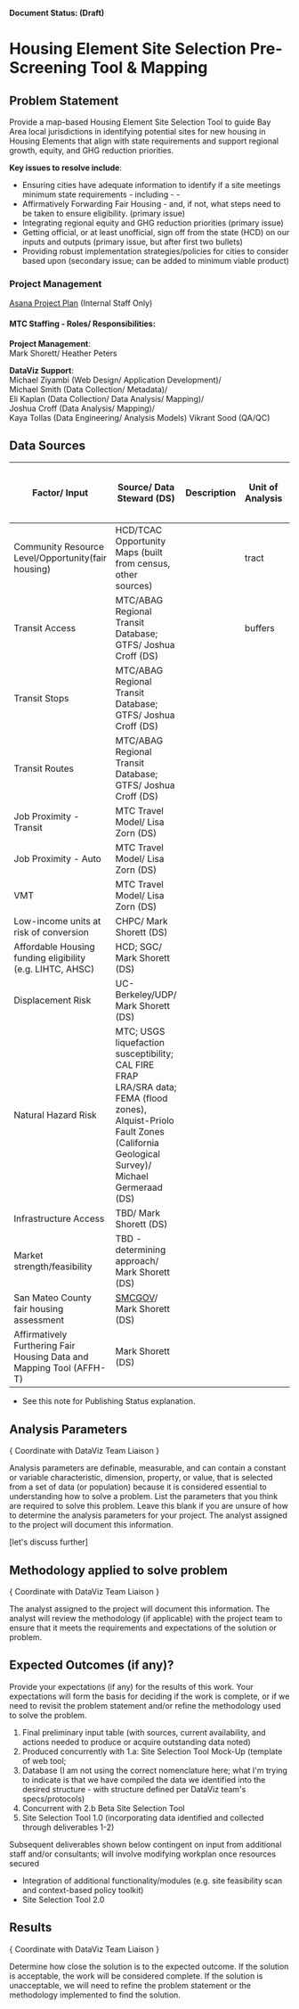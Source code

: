 **Document Status: (Draft)**  

# Housing Element Site Selection Pre-Screening Tool & Mapping

## Problem Statement
Provide a map-based Housing Element Site Selection Tool to guide Bay Area local jurisdictions in identifying potential sites for new housing in Housing Elements that align with state requirements and support regional growth, equity, and GHG reduction priorities. 

**Key issues to resolve include**:  
- Ensuring cities have adequate information to identify if a site meetings minimum state requirements - including - -
- Affirmatively Forwarding Fair Housing - and, if not, what steps need to be taken to ensure eligibility. (primary issue)
- Integrating regional equity and GHG reduction priorities (primary issue)
- Getting official, or at least unofficial, sign off from the state (HCD) on our inputs and outputs (primary issue, but after first two bullets)
- Providing robust implementation strategies/policies for cities to consider based upon (secondary issue; can be added to minimum viable product)

### Project Management

[Asana Project Plan](https://app.asana.com/0/1175472246945284/1175472246945284) (Internal Staff Only)

#### MTC Staffing - Roles/ Responsibilities:  
**Project Management**:  
Mark Shorett/ Heather Peters    

**DataViz Support**:    
Michael Ziyambi (Web Design/ Application Development)/   
Michael Smith (Data Collection/ Metadata)/  
Eli Kaplan (Data Collection/ Data Analysis/ Mapping)/  
Joshua Croff (Data Analysis/ Mapping)/  
Kaya Tollas (Data Engineering/ Analysis Models)
Vikrant Sood (QA/QC)    

## Data Sources


| Factor/ Input | Source/ Data Steward (DS) | Description | Unit of Analysis| Data Path | In MDM (Yes/ No/ TBD) |
|----------|------------|------|------|------|------|
|Community Resource Level/Opportunity(fair housing)| HCD/TCAC Opportunity Maps (built from census, other sources) | | tract | No  
| Transit Access | MTC/ABAG Regional Transit Database; GTFS/ Joshua Croff (DS) | | buffers | | yes  
| Transit Stops |MTC/ABAG Regional Transit Database; GTFS/ Joshua Croff (DS) | | | | TBD  
| Transit Routes |MTC/ABAG Regional Transit Database; GTFS/ Joshua Croff (DS) | | | | TBD  
| Job Proximity - Transit | MTC Travel Model/ Lisa Zorn (DS) | | | |TBD  
| Job Proximity - Auto | MTC Travel Model/ Lisa Zorn (DS) | | | | TBD  
| VMT | MTC Travel Model/ Lisa Zorn (DS) | | | | TBD  
| Low-income units at risk of conversion | CHPC/ Mark Shorett (DS) | | | | TBD  
| Affordable Housing funding eligibility (e.g. LIHTC, AHSC) | HCD; SGC/ Mark Shorett (DS) | | | | TBD  
| Displacement Risk | UC-Berkeley/UDP/ Mark Shorett (DS) | | | | TBD  
| Natural Hazard Risk |MTC; USGS liquefaction susceptibility; CAL FIRE FRAP LRA/SRA data; FEMA (flood zones), Alquist-Priolo Fault Zones (California Geological Survey)/ Michael Germeraad (DS) | | | | TBD  
| Infrastructure Access | TBD/ Mark Shorett (DS) | | | | TBD  
| Market strength/feasibility | TBD - determining approach/ Mark Shorett (DS) | | | | TBD  
| San Mateo County fair housing assessment |[SMCGOV](https://housing.smcgov.org/sites/housing.smcgov.org/files/_SMC%20Regional%20AFH%20Final%20Report%2020171002.pdf)/ Mark Shorett (DS) | | | | TBD  
| Affirmatively Furthering Fair Housing Data and Mapping Tool (AFFH-T)|Mark Shorett (DS) |  || | TBD  
* See this note for Publishing Status explanation.  


## Analysis Parameters

{ Coordinate with DataViz Team Liaison }   

Analysis parameters are definable, measurable, and can contain a constant or variable characteristic, dimension, property, or value, that is selected from a set of data (or population) because it is considered essential to understanding how to solve a problem. List the parameters that you think are required to solve this problem. Leave this blank if you are unsure of how to determine the analysis parameters for your project. The analyst assigned to the project will document this information.  

[let's discuss further]

## Methodology applied to solve problem  

{ Coordinate with DataViz Team Liaison }   

The analyst assigned to the project will document this information. The analyst will review the methodology (if applicable) with the project team to ensure that it meets the requirements and expectations of the solution or problem.  

## Expected Outcomes (if any)?  
Provide your expectations (if any) for the results of this work. Your expectations will form the basis for deciding if the work is complete, or if we need to revisit the problem statement and/or refine the methodology used to solve the problem.

 1. Final preliminary input table (with sources, current availability, and actions needed to produce or acquire outstanding data noted)
 2.  Produced concurrently with 1.a: Site Selection Tool Mock-Up (template of web tool;
 3. Database (I am not using the correct nomenclature here; what I'm trying to indicate is that we have compiled the data we identified into the desired structure - with structure defined per DataViz team's specs/protocols)
 4. Concurrent with 2.b Beta Site Selection Tool
 5. Site Selection Tool 1.0 (incorporating data identified and collected through deliverables 1-2)

Subsequent deliverables shown below contingent on input from additional staff and/or consultants; will involve modifying workplan once resources secured

 - Integration of additional functionality/modules (e.g. site feasibility scan and context-based policy toolkit)
 - Site Selection Tool 2.0

## Results  
{ Coordinate with DataViz Team Liaison }   

Determine how close the solution is to the expected outcome. If the solution is acceptable, the work will be considered complete. If the solution is unacceptable, we will need to refine the problem statement or the methodology implemented to find the solution.
